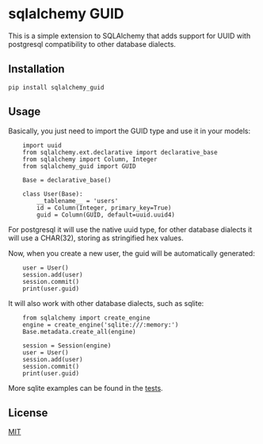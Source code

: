# sqlalchemy GUID

This is a simple extension to SQLAlchemy that adds support for UUID with 
postgresql compatibility to other database dialects.

## Installation

    pip install sqlalchemy_guid

## Usage

Basically, you just need to import the GUID type and use it in your models:

        import uuid
        from sqlalchemy.ext.declarative import declarative_base
        from sqlalchemy import Column, Integer
        from sqlalchemy_guid import GUID
    
        Base = declarative_base()
    
        class User(Base):
            __tablename__ = 'users'
            id = Column(Integer, primary_key=True)
            guid = Column(GUID, default=uuid.uuid4)

For postgresql it will use the native uuid type, for other database dialects it will use a CHAR(32), storing as stringified hex values.

Now, when you create a new user, the guid will be automatically generated:

        user = User()
        session.add(user)
        session.commit()
        print(user.guid)

It will also work with other database dialects, such as sqlite:

        from sqlalchemy import create_engine
        engine = create_engine('sqlite:///:memory:')
        Base.metadata.create_all(engine)

        session = Session(engine)
        user = User()
        session.add(user)
        session.commit()
        print(user.guid)

More sqlite examples can be found in the [tests](tests).

## License

[MIT](LICENSE)
